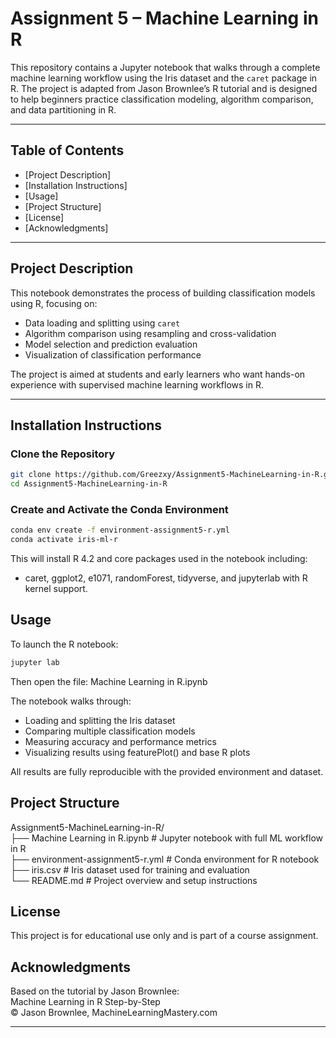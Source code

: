 # Assignment 5 – Machine Learning in R

This repository contains a Jupyter notebook that walks through a complete machine learning workflow using the Iris dataset and the `caret` package in R. The project is adapted from Jason Brownlee’s R tutorial and is designed to help beginners practice classification modeling, algorithm comparison, and data partitioning in R.

---

## Table of Contents

- [Project Description] 
- [Installation Instructions] 
- [Usage]  
- [Project Structure]  
- [License]  
- [Acknowledgments]  

---

## Project Description

This notebook demonstrates the process of building classification models using R, focusing on:

- Data loading and splitting using `caret`
- Algorithm comparison using resampling and cross-validation
- Model selection and prediction evaluation
- Visualization of classification performance

The project is aimed at students and early learners who want hands-on experience with supervised machine learning workflows in R.

---

## Installation Instructions

### Clone the Repository

```bash
git clone https://github.com/Greezxy/Assignment5-MachineLearning-in-R.git
cd Assignment5-MachineLearning-in-R
```

### Create and Activate the Conda Environment
```bash
conda env create -f environment-assignment5-r.yml
conda activate iris-ml-r
```  
This will install R 4.2 and core packages used in the notebook including:  
- caret, ggplot2, e1071, randomForest, tidyverse, and jupyterlab with R kernel support.

## Usage
To launch the R notebook:
```bash
jupyter lab
```

Then open the file:
Machine Learning in R.ipynb

The notebook walks through:  
- Loading and splitting the Iris dataset
- Comparing multiple classification models
- Measuring accuracy and performance metrics
- Visualizing results using featurePlot() and base R plots

All results are fully reproducible with the provided environment and dataset.

## Project Structure
Assignment5-MachineLearning-in-R/  
├── Machine Learning in R.ipynb       # Jupyter notebook with full ML workflow in R  
├── environment-assignment5-r.yml     # Conda environment for R notebook  
├── iris.csv                          # Iris dataset used for training and evaluation  
└── README.md                         # Project overview and setup instructions

## License
This project is for educational use only and is part of a course assignment.

## Acknowledgments
Based on the tutorial by Jason Brownlee:  
Machine Learning in R Step-by-Step  
© Jason Brownlee, MachineLearningMastery.com

---
